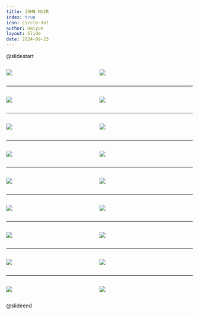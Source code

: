 ```yaml
---
title: JOHN MUIR
index: true
icon: circle-dot
author: Haiyue
layout: Slide
date: 2024-09-23
---
```

 
@slidestart

<div style="display:flex">
<div style="flex:1">

![](https://raw.githubusercontent.com/yclord/reading/refs/heads/master/english/Level-S/JOHN%20MUIR/001.webp)
</div>
<div style="flex:1">

![](https://raw.githubusercontent.com/yclord/reading/refs/heads/master/english/Level-S/JOHN%20MUIR/002.webp)
</div>
</div>

---

<div style="display:flex">
<div style="flex:1">

![](https://raw.githubusercontent.com/yclord/reading/refs/heads/master/english/Level-S/JOHN%20MUIR/003.webp)
</div>
<div style="flex:1">

![](https://raw.githubusercontent.com/yclord/reading/refs/heads/master/english/Level-S/JOHN%20MUIR/004.webp)
</div>
</div>

---

<div style="display:flex">
<div style="flex:1">

![](https://raw.githubusercontent.com/yclord/reading/refs/heads/master/english/Level-S/JOHN%20MUIR/005.webp)
</div>
<div style="flex:1">

![](https://raw.githubusercontent.com/yclord/reading/refs/heads/master/english/Level-S/JOHN%20MUIR/006.webp)
</div>
</div>

---

<div style="display:flex">
<div style="flex:1">

![](https://raw.githubusercontent.com/yclord/reading/refs/heads/master/english/Level-S/JOHN%20MUIR/007.webp)
</div>
<div style="flex:1">

![](https://raw.githubusercontent.com/yclord/reading/refs/heads/master/english/Level-S/JOHN%20MUIR/008.webp)
</div>
</div>

---

<div style="display:flex">
<div style="flex:1">

![](https://raw.githubusercontent.com/yclord/reading/refs/heads/master/english/Level-S/JOHN%20MUIR/009.webp)
</div>
<div style="flex:1">

![](https://raw.githubusercontent.com/yclord/reading/refs/heads/master/english/Level-S/JOHN%20MUIR/010.webp)
</div>
</div>

---

<div style="display:flex">
<div style="flex:1">

![](https://raw.githubusercontent.com/yclord/reading/refs/heads/master/english/Level-S/JOHN%20MUIR/011.webp)
</div>
<div style="flex:1">

![](https://raw.githubusercontent.com/yclord/reading/refs/heads/master/english/Level-S/JOHN%20MUIR/012.webp)
</div>
</div>

---

<div style="display:flex">
<div style="flex:1">

![](https://raw.githubusercontent.com/yclord/reading/refs/heads/master/english/Level-S/JOHN%20MUIR/013.webp)
</div>
<div style="flex:1">

![](https://raw.githubusercontent.com/yclord/reading/refs/heads/master/english/Level-S/JOHN%20MUIR/014.webp)
</div>
</div>

---

<div style="display:flex">
<div style="flex:1">

![](https://raw.githubusercontent.com/yclord/reading/refs/heads/master/english/Level-S/JOHN%20MUIR/015.webp)
</div>
<div style="flex:1">

![](https://raw.githubusercontent.com/yclord/reading/refs/heads/master/english/Level-S/JOHN%20MUIR/016.webp)
</div>
</div>

---

<div style="display:flex">
<div style="flex:1">

![](https://raw.githubusercontent.com/yclord/reading/refs/heads/master/english/Level-S/JOHN%20MUIR/017.webp)
</div>
<div style="flex:1">

![](https://raw.githubusercontent.com/yclord/reading/refs/heads/master/english/Level-S/JOHN%20MUIR/018.webp)
</div>
</div>

@slideend